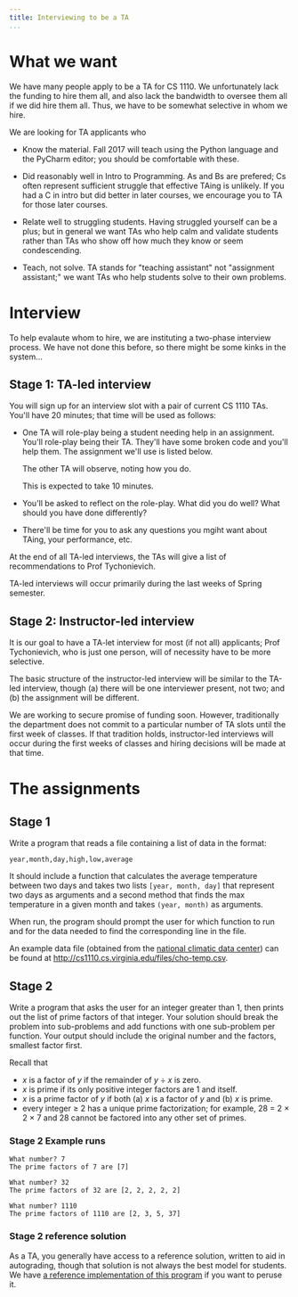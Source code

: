 ```yaml
---
title: Interviewing to be a TA
...
```


# What we want

We have many people apply to be a TA for CS 1110.
We unfortunately lack the funding to hire them all, and also lack the bandwidth to oversee them all if we did hire them all.
Thus, we have to be somewhat selective in whom we hire.

We are looking for TA applicants who

-   Know the material.
    Fall 2017 will teach using the Python language and the PyCharm editor;
    you should be comfortable with these.

-   Did reasonably well in Intro to Programming.
    As and Bs are prefered;
    Cs often represent sufficient struggle that effective TAing is unlikely.
    If you had a C in intro but did better in later courses,
    we encourage you to TA for those later courses.

-   Relate well to struggling students.
    Having struggled yourself can be a plus;
    but in general we want TAs who help calm and validate students
    rather than TAs who show off how much they know or seem condescending.

-   Teach, not solve.
    TA stands for "teaching assistant" not "assignment assistant;"
    we want TAs who help students solve to their own problems.

# Interview

To help evalaute whom to hire, we are instituting a two-phase interview process.
We have not done this before, so there might be some kinks in the system…

## Stage 1: TA-led interview

You will sign up for an interview slot with a pair of current CS 1110 TAs.
You'll have 20 minutes; that time will be used as follows:

-   One TA will role-play being a student needing help in an assignment.
    You'll role-play being their TA.
    They'll have some broken code and you'll help them.
    The assignment we'll use is listed below.
    
    The other TA will observe, noting how you do.
    
    This is expected to take 10 minutes.
    
-   You'll be asked to reflect on the role-play.
    What did you do well?  What should you have done differently?

-   There'll be time for you to ask any questions you mgiht want
    about TAing, your performance, etc.

At the end of all TA-led interviews, the TAs will give a list of recommendations to Prof Tychonievich.

TA-led interviews will occur primarily during the last weeks of Spring semester.

## Stage 2: Instructor-led interview

It is our goal to have a TA-let interview for most (if not all) applicants;
Prof Tychonievich, who is just one person, will of necessity have to be more selective.

The basic structure of the instructor-led interview will be similar to the TA-led interview,
though (a) there will be one interviewer present, not two; and (b) the assignment will be different.

We are working to secure promise of funding soon.
However, traditionally the department does not commit to a particular number of TA slots until the first week of classes.
If that tradition holds, instructor-led interviews will occur during the first weeks of classes and hiring decisions will be made at that time.

# The assignments

## Stage 1

Write a program that reads a file containing a list of data in the format:

````
year,month,day,high,low,average
````

It should include a function that calculates the average temperature between two days and takes two lists `[year, month, day]` that represent two days as arguments
and a second method that finds the max temperature in a given month and takes `(year, month)` as arguments.

When run, the program should prompt the user for which function to run and for the data needed to find the corresponding line in the file.

An example data file (obtained from the [national climatic data center](https://www.ncdc.noaa.gov/)) can be found at <http://cs1110.cs.virginia.edu/files/cho-temp.csv>.

## Stage 2

Write a program that asks the user for an integer greater than 1, then prints out the list of prime factors of that integer.
Your solution should break the problem into sub-problems and add functions with one sub-problem per function.
Your output should include the original number and the factors, smallest factor first.

Recall that 

-   *x* is a factor of *y* if the remainder of *y* ÷ *x* is zero.
-   *x* is prime if its only positive integer factors are 1 and itself.
-   *x* is a prime factor of *y* if both (a) *x* is a factor of *y* and (b) *x* is prime.
-   every integer ≥ 2 has a unique prime factorization; for example, 28 = 2 × 2 × 7 and 28 cannot be factored into any other set of primes.


### Stage 2 Example runs

````
What number? 7
The prime factors of 7 are [7]
````

````
What number? 32
The prime factors of 32 are [2, 2, 2, 2, 2]
````

````
What number? 1110
The prime factors of 1110 are [2, 3, 5, 37]
````

### Stage 2 reference solution

As a TA, you generally have access to a reference solution, written to aid in autograding, though that solution is not always the best model for students.  We have [a reference implementation of this program](files/factor.py) if you want to peruse it.

